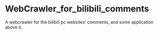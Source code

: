 # WebCrawler_for_bilibili_comments
A webcrawler for the bilibili pc websites' comments, and some application above it.
